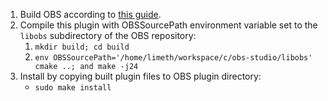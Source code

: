 1. Build OBS according to [this guide](https://github.com/obsproject/obs-studio/wiki/Install-Instructions#debian-based-build-directions).
2. Compile this plugin with OBSSourcePath environment variable set to the `libobs` subdirectory of the OBS repository:
    1. `mkdir build; cd build`
    2. `env OBSSourcePath='/home/limeth/workspace/c/obs-studio/libobs' cmake ..; and make -j24`
3. Install by copying built plugin files to OBS plugin directory:
    * `sudo make install`
